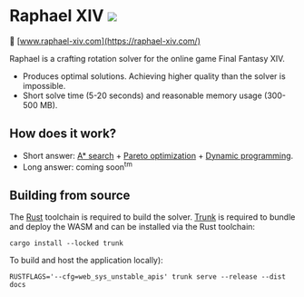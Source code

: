 # Raphael XIV [<img src="https://img.shields.io/discord/1244140502643904522?logo=discord&logoColor=white"/>](https://discord.gg/Qd9u9CtaYj)

:link: [www.raphael-xiv.com](https://raphael-xiv.com/)

Raphael is a crafting rotation solver for the online game Final Fantasy XIV.
* Produces optimal solutions. Achieving higher quality than the solver is impossible.
* Short solve time (5-20 seconds) and reasonable memory usage (300-500 MB).

## How does it work?

* Short answer: [A* search](https://en.wikipedia.org/wiki/A*_search_algorithm) + [Pareto optimization](https://en.wikipedia.org/wiki/Multi-objective_optimization) + [Dynamic programming](https://en.wikipedia.org/wiki/Dynamic_programming).
* Long answer: coming soon<sup>tm</sup>

## Building from source

The [Rust](https://www.rust-lang.org/) toolchain is required to build the solver.
[Trunk](https://trunkrs.dev/) is required to bundle and deploy the WASM and can be installed via the Rust toolchain:

```
cargo install --locked trunk
```

To build and host the application locally):

```
RUSTFLAGS='--cfg=web_sys_unstable_apis' trunk serve --release --dist docs
```
